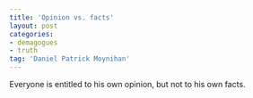 ```yaml
---
title: 'Opinion vs. facts'
layout: post
categories:
- demagogues
- truth
tag: 'Daniel Patrick Moynihan'
---
```


Everyone is entitled to his own opinion, but not to his own facts.